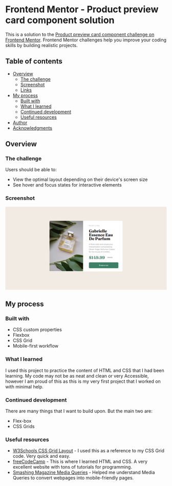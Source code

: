 # Frontend Mentor - Product preview card component solution

This is a solution to the [Product preview card component challenge on Frontend Mentor](https://www.frontendmentor.io/challenges/product-preview-card-component-GO7UmttRfa). Frontend Mentor challenges help you improve your coding skills by building realistic projects. 

## Table of contents

- [Overview](#overview)
  - [The challenge](#the-challenge)
  - [Screenshot](#screenshot)
  - [Links](#links)
- [My process](#my-process)
  - [Built with](#built-with)
  - [What I learned](#what-i-learned)
  - [Continued development](#continued-development)
  - [Useful resources](#useful-resources)
- [Author](#author)
- [Acknowledgments](#acknowledgments)

## Overview

### The challenge

Users should be able to:

- View the optimal layout depending on their device's screen size
- See hover and focus states for interactive elements

### Screenshot

![](./screenshot.png)

## My process

### Built with

- CSS custom properties
- Flexbox
- CSS Grid
- Mobile-first workflow

### What I learned

I used this project to practice the content of HTML and CSS that I had been learning. My code may not be as neat and clean or very Accessible, however I am proud of this as this is my very first project that I worked on with minimal help.

### Continued development

There are many things that I want to build upon. But the main two are:
- Flex-box
- CSS Grids

### Useful resources

- [W3Schools CSS Grid Layout](https://www.w3schools.com/css/css_grid.asp) - I used this as a reference to my CSS Grid code. Very quick and easy.
- [freeCodeCamp](https://www.freecodecamp.org/) - This is where I learned HTML and CSS. A very excellent website with tons of tutorials for programming.
- [Smashing Magazine Media Queries](https://www.smashingmagazine.com/2018/02/media-queries-responsive-design-2018/) - Helped me understand Media Queries to convert webpages into mobile-friendly pages.

